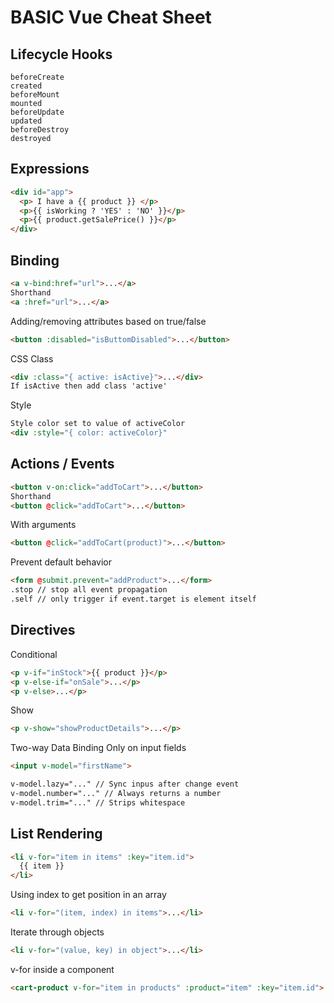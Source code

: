 # BASIC Vue Cheat Sheet

## Lifecycle Hooks
```text
beforeCreate
created
beforeMount
mounted
beforeUpdate
updated
beforeDestroy
destroyed
```

## Expressions
```html
<div id="app">
  <p> I have a {{ product }} </p>
  <p>{{ isWorking ? 'YES' : 'NO' }}</p>
  <p>{{ product.getSalePrice() }}</p>
</div>
```

## Binding
```html
<a v-bind:href="url">...</a>
Shorthand
<a :href="url">...</a>
```
Adding/removing attributes based on true/false
```html
<button :disabled="isButtomDisabled">...</button>
```
CSS Class
```html
<div :class="{ active: isActive}">...</div>
If isActive then add class 'active'
```
Style
```html
Style color set to value of activeColor
<div :style="{ color: activeColor}"
```

## Actions / Events
```html
<button v-on:click="addToCart">...</button>
Shorthand
<button @click="addToCart">...</button>
```
With arguments
```html
<button @click="addToCart(product)">...</button>
```
Prevent default behavior
```html
<form @submit.prevent="addProduct">...</form>
.stop // stop all event propagation
.self // only trigger if event.target is element itself
```
    

## Directives
Conditional
```html
<p v-if="inStock">{{ product }}</p>
<p v-else-if="onSale">...</p>
<p v-else>...</p>
```
Show
```html
<p v-show="showProductDetails">...</p>
```
Two-way Data Binding
Only on input fields
```html
<input v-model="firstName">

v-model.lazy="..." // Sync inpus after change event
v-model.number="..." // Always returns a number
v-model.trim="..." // Strips whitespace
```
## List Rendering
```html
<li v-for="item in items" :key="item.id">
  {{ item }}
</li>
```
Using index to get position in an array
```html
<li v-for="(item, index) in items">...</li>
```
Iterate through objects
```html
<li v-for="(value, key) in object">...</li>
```
v-for inside a component
```html
<cart-product v-for="item in products" :product="item" :key="item.id">...</cart-product>
```

